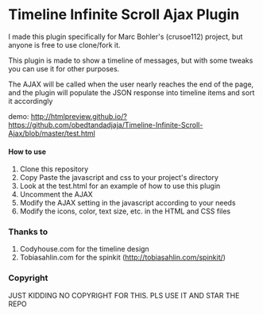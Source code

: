 # Timeline Infinite Scroll Ajax Plugin
I made this plugin specifically for Marc Bohler's (crusoe112) project, but anyone is free to use clone/fork it.

This plugin is made to show a timeline of messages, but with some tweaks you can use it for other purposes.

The AJAX will be called when the user nearly reaches the end of the page, and the plugin will populate the JSON response into timeline items and sort it accordingly

demo: http://htmlpreview.github.io/?https://github.com/obedtandadjaja/Timeline-Infinite-Scroll-Ajax/blob/master/test.html

#### How to use
1. Clone this repository
2. Copy Paste the javascript and css to your project's directory
3. Look at the test.html for an example of how to use this plugin
4. Uncomment the AJAX
5. Modify the AJAX setting in the javascript according to your needs
6. Modify the icons, color, text size, etc. in the HTML and CSS files

### Thanks to
1. Codyhouse.com for the timeline design
2. Tobiasahlin.com for the spinkit (http://tobiasahlin.com/spinkit/)

### Copyright
JUST KIDDING NO COPYRIGHT FOR THIS. PLS USE IT AND STAR THE REPO
